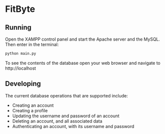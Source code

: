 # FitByte

## Running

Open the XAMPP control panel and start the Apache server and the MySQL. Then enter in the terminal:

```py
python main.py
```

To see the contents of the database open your web browser and navigate to http://localhost

## Developing

The current database operations that are supported include:

* Creating an account
* Creating a profile
* Updating the username and password of an account
* Deleting an account, and all associated data
* Authenticating an account, with its username and password
